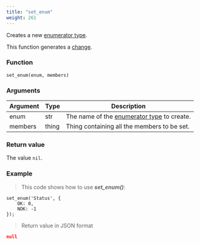```yaml
---
title: "set_enum"
weight: 261
---
```


Creates a new [enumerator type](../../data-types/enum).

This function generates a [change](../../overview/changes).

### Function

`set_enum(enum, members)`

### Arguments

Argument | Type | Description
-------- | ---- | -----------
enum | str | The name of the [enumerator type](../../data-types/enum) to create.
members | thing | Thing containing all the members to be set.

### Return value

The value `nil`.

### Example

> This code shows how to use ***set_enum()***:

```thingsdb,json_response
set_enum('Status', {
    OK: 0,
    NOK: -1
});
```

> Return value in JSON format

```json
null
```
